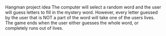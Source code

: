 Hangman project idea
The computer will select a random word and the user will guess letters to fill in the mystery word. However, every letter guessed by the user that is NOT a part of the word will take one of the users lives. The game ends when the user either guesses the whole word, or completely runs out of lives.
